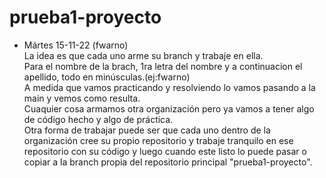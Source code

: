 # prueba1-proyecto
* Mártes 15-11-22 (fwarno)  
La idea es que cada uno arme su branch y trabaje en ella.  
Para el nombre de la brach, 1ra letra del nombre y a continuacion el apellido, todo en minúsculas.(ej:fwarno)  
A medida que vamos practicando y resolviendo lo vamos pasando a la main y vemos como resulta.  
Cuaquier cosa armamos otra organización pero ya vamos a tener algo de código hecho y algo de práctica.  
Otra forma de trabajar puede ser que cada uno dentro de la organización cree su propio repositorio y trabaje tranquilo en ese repositorio con su código y luego cuando este listo lo puede pasar o copiar a la branch propia del repositorio principal "prueba1-proyecto".
